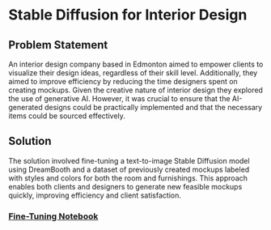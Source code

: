 # Stable Diffusion for Interior Design

## Problem Statement
An interior design company based in Edmonton aimed to empower clients to visualize their design ideas, regardless of their skill level. Additionally, they aimed to improve efficiency by reducing the time designers spent on creating mockups. Given the creative nature of interior design they explored the use of generative AI. However, it was crucial to ensure that the AI-generated designs could be practically implemented and that the necessary items could be sourced effectively.

## Solution
The solution involved fine-tuning a text-to-image Stable Diffusion model using DreamBooth and a dataset of previously created mockups labeled with styles and colors for both the room and furnishings. This approach enables both clients and designers to generate new feasible mockups quickly, improving efficiency and client satisfaction.

### [Fine-Tuning Notebook](https://drive.google.com/file/d/1muowHG6mJlDzaptHfNoVqGsBmReZGvF-/view?usp=sharing)
